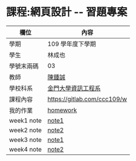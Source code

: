 # 課程:網頁設計 -- 習題專案

欄位 | 內容
-----|--------
學期 | 109 學年度下學期
學生 |  林成也
學號末兩碼 | 03
教師 | [陳鍾誠](https://www.nqu.edu.tw/educsie/index.php?act=blog&code=list&ids=4)
學校科系 | [金門大學資訊工程系](https://www.nqu.edu.tw/educsie/index.php)
課程內容 | https://gitlab.com/ccc109/w
我的作業 | [homework](./homework)
week1 note| [note1](./note/note1.md)
week2 note| [note2](./note/note1.md)
week3 note| [note1](./note/note1.md)
week4 note| [note2](./note/note1.md)
